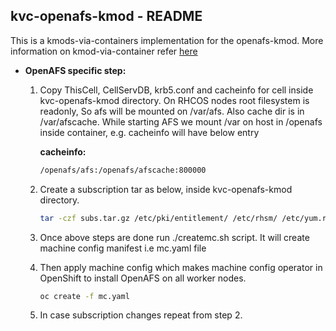 ## kvc-openafs-kmod - README
This is a kmods-via-containers implementation for the openafs-kmod. More information on kmod-via-container refer [here](https://github.com/kmods-via-containers/kmods-via-containers) 

- **OpenAFS specific step:**
    1. Copy ThisCell, CellServDB, krb5.conf and cacheinfo for cell inside kvc-openafs-kmod directory. On RHCOS nodes root filesystem is readonly, So afs will be mounted on /var/afs. Also cache dir is in /var/afscache. 
        While starting AFS we mount /var on host in /openafs inside container, e.g. cacheinfo will have below entry

        **cacheinfo:**
        ```sh
        /openafs/afs:/openafs/afscache:800000 
        ```
    2. Create a subscription tar as below, inside kvc-openafs-kmod directory.
        ```sh
        tar -czf subs.tar.gz /etc/pki/entitlement/ /etc/rhsm/ /etc/yum.repos.d/redhat.repo
        ```
    3. Once above steps are done run ./createmc.sh script. It will create machine config manifest i.e mc.yaml file

    4. Then apply machine config which makes machine config operator in OpenShift to install OpenAFS on all worker nodes.
         ```sh  
        oc create -f mc.yaml
        ```
    5. In case subscription changes repeat from step 2.
